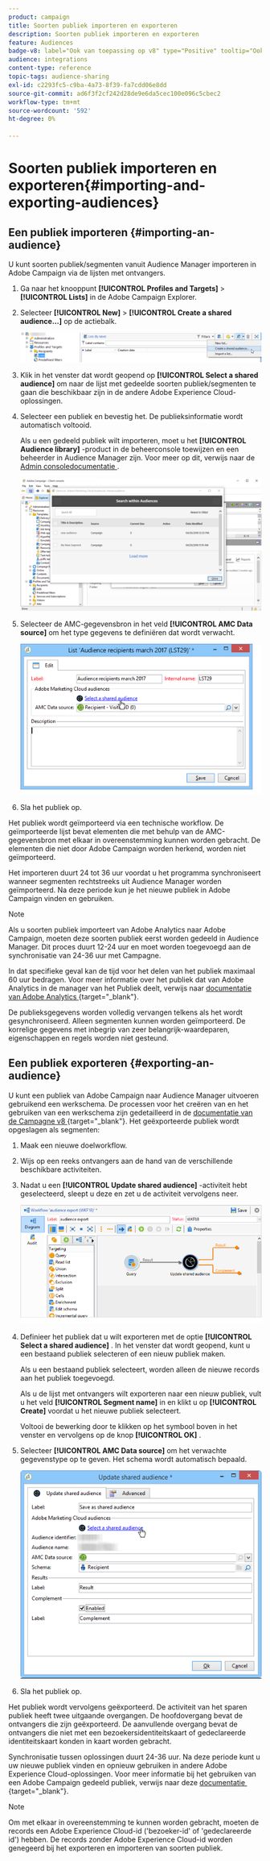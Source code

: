 ```yaml
---
product: campaign
title: Soorten publiek importeren en exporteren
description: Soorten publiek importeren en exporteren
feature: Audiences
badge-v8: label="Ook van toepassing op v8" type="Positive" tooltip="Ook van toepassing op campagne v8"
audience: integrations
content-type: reference
topic-tags: audience-sharing
exl-id: c2293fc5-c9ba-4a73-8f39-fa7cdd06e8dd
source-git-commit: ad6f3f2cf242d28de9e6da5cec100e096c5cbec2
workflow-type: tm+mt
source-wordcount: '592'
ht-degree: 0%

---
```



# Soorten publiek importeren en exporteren{#importing-and-exporting-audiences}



## Een publiek importeren {#importing-an-audience}

U kunt soorten publiek/segmenten vanuit Audience Manager importeren in Adobe Campaign via de lijsten met ontvangers.

1. Ga naar het knooppunt **[!UICONTROL Profiles and Targets]** > **[!UICONTROL Lists]** in de Adobe Campaign Explorer.
1. Selecteer **[!UICONTROL New]** > **[!UICONTROL Create a shared audience...]** op de actiebalk.

   ![](assets/aam_import_audience.png)

1. Klik in het venster dat wordt geopend op **[!UICONTROL Select a shared audience]** om naar de lijst met gedeelde soorten publiek/segmenten te gaan die beschikbaar zijn in de andere Adobe Experience Cloud-oplossingen.
1. Selecteer een publiek en bevestig het. De publieksinformatie wordt automatisch voltooid.

   Als u een gedeeld publiek wilt importeren, moet u het **[!UICONTROL Audience library]** -product in de beheerconsole toewijzen en een beheerder in Audience Manager zijn. Voor meer op dit, verwijs naar de [&#x200B; Admin consoledocumentatie &#x200B;](https://helpx.adobe.com/nl/enterprise/managing/user-guide.html).

   ![](assets/aam_import_audience_3.png)

1. Selecteer de AMC-gegevensbron in het veld **[!UICONTROL AMC Data source]** om het type gegevens te definiëren dat wordt verwacht.

   ![](assets/aam_import_audience_2.png)

1. Sla het publiek op.

Het publiek wordt geïmporteerd via een technische workflow. De geïmporteerde lijst bevat elementen die met behulp van de AMC-gegevensbron met elkaar in overeenstemming kunnen worden gebracht. De elementen die niet door Adobe Campaign worden herkend, worden niet geïmporteerd.

Het importeren duurt 24 tot 36 uur voordat u het programma synchroniseert wanneer segmenten rechtstreeks uit Audience Manager worden geïmporteerd. Na deze periode kun je het nieuwe publiek in Adobe Campaign vinden en gebruiken.

>[!NOTE]
>
>Als u soorten publiek importeert van Adobe Analytics naar Adobe Campaign, moeten deze soorten publiek eerst worden gedeeld in Audience Manager. Dit proces duurt 12-24 uur en moet worden toegevoegd aan de synchronisatie van 24-36 uur met Campagne.
>
>In dat specifieke geval kan de tijd voor het delen van het publiek maximaal 60 uur bedragen. Voor meer informatie over het publiek dat van Adobe Analytics in de manager van het Publiek deelt, verwijs naar [&#x200B; documentatie van Adobe Analytics &#x200B;](https://experienceleague.adobe.com/docs/analytics/components/segmentation/segmentation-workflow/seg-publish.html){target="_blank"}.

De publieksgegevens worden volledig vervangen telkens als het wordt gesynchroniseerd. Alleen segmenten kunnen worden geïmporteerd. De korrelige gegevens met inbegrip van zeer belangrijk-waardeparen, eigenschappen en regels worden niet gesteund.

## Een publiek exporteren {#exporting-an-audience}

U kunt een publiek van Adobe Campaign naar Audience Manager uitvoeren gebruikend een werkschema. De processen voor het creëren van en het gebruiken van een werkschema zijn gedetailleerd in de [&#x200B; documentatie van de Campagne v8 &#x200B;](https://experienceleague.adobe.com/docs/campaign/automation/workflows/introduction/build-a-workflow.html){target="_blank"}. Het geëxporteerde publiek wordt opgeslagen als segmenten:

1. Maak een nieuwe doelworkflow.
1. Wijs op een reeks ontvangers aan de hand van de verschillende beschikbare activiteiten.
1. Nadat u een **[!UICONTROL Update shared audience]** -activiteit hebt geselecteerd, sleept u deze en zet u de activiteit vervolgens neer.

   ![](assets/aam_export_example.png)

1. Definieer het publiek dat u wilt exporteren met de optie **[!UICONTROL Select a shared audience]** . In het venster dat wordt geopend, kunt u een bestaand publiek selecteren of een nieuw publiek maken.

   Als u een bestaand publiek selecteert, worden alleen de nieuwe records aan het publiek toegevoegd.

   Als u de lijst met ontvangers wilt exporteren naar een nieuw publiek, vult u het veld **[!UICONTROL Segment name]** in en klikt u op **[!UICONTROL Create]** voordat u het nieuwe publiek selecteert.

   Voltooi de bewerking door te klikken op het symbool boven in het venster en vervolgens op de knop **[!UICONTROL OK]** .

1. Selecteer **[!UICONTROL AMC Data source]** om het verwachte gegevenstype op te geven. Het schema wordt automatisch bepaald.

   ![](assets/aam_export_audience_activity.png)

1. Sla het publiek op.

Het publiek wordt vervolgens geëxporteerd. De activiteit van het sparen publiek heeft twee uitgaande overgangen. De hoofdovergang bevat de ontvangers die zijn geëxporteerd. De aanvullende overgang bevat de ontvangers die niet met een bezoekersidentiteitskaart of gedeclareerde identiteitskaart konden in kaart worden gebracht.

Synchronisatie tussen oplossingen duurt 24-36 uur. Na deze periode kunt u uw nieuwe publiek vinden en opnieuw gebruiken in andere Adobe Experience Cloud-oplossingen. Voor meer informatie bij het gebruiken van een Adobe Campaign gedeeld publiek, verwijs naar deze [&#x200B; documentatie &#x200B;](https://experienceleague.adobe.com/en/docs/core-services/interface/services/audiences/create){target="_blank"}.

>[!NOTE]
>
>Om met elkaar in overeenstemming te kunnen worden gebracht, moeten de records een Adobe Experience Cloud-id (&#39;bezoeker-id&#39; of &#39;gedeclareerde id&#39;) hebben. De records zonder Adobe Experience Cloud-id worden genegeerd bij het exporteren en importeren van soorten publiek.
